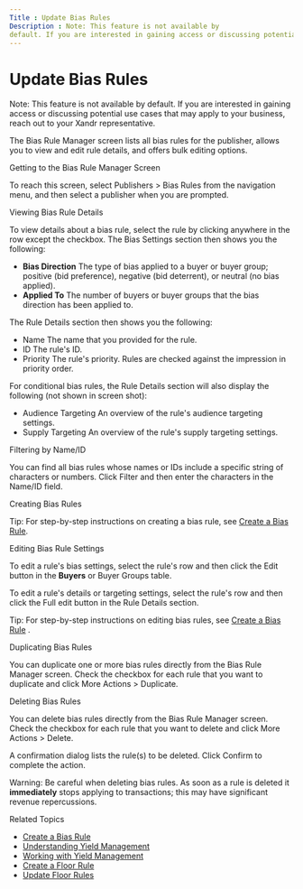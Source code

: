 ```yaml
---
Title : Update Bias Rules
Description : Note: This feature is not available by
default. If you are interested in gaining access or discussing potential
---
```



# Update Bias Rules





Note: This feature is not available by
default. If you are interested in gaining access or discussing potential
use cases that may apply to your business, reach out to your
Xandr representative.



The Bias Rule Manager screen lists all
bias rules for the publisher, allows you to view and edit rule details,
and offers bulk editing options.

Getting to the Bias Rule Manager Screen

To reach this screen, select
Publishers
 \>  Bias Rules from the
navigation menu, and then select a publisher when you are prompted.

Viewing Bias Rule Details

To view details about a bias rule, select the rule by clicking anywhere
in the row except the checkbox. The Bias
Settings section then shows you the following:

- **Bias Direction** The type of bias applied to a buyer or buyer group;
  positive (bid preference), negative (bid deterrent), or neutral (no
  bias applied).
- **Applied To** The number of buyers or buyer groups that the bias
  direction has been applied to.

The Rule Details section then shows
you the following:

- Name The name that you provided for
  the rule.
- ID The rule's ID.
- Priority The rule's priority. Rules
  are checked against the impression in priority order.

For conditional bias rules, the Rule
Details section will also display the following (not shown in
screen shot):

- Audience Targeting An overview of
  the rule's audience targeting settings.
- Supply Targeting An overview of the
  rule's supply targeting settings.

Filtering by Name/ID

You can find all bias rules whose names or IDs include a specific string
of characters or numbers. Click Filter
and then enter the characters in the
Name/ID field.

Creating Bias Rules



Tip: For step-by-step instructions on
creating a bias rule, see
<a href="create-a-bias-rule.html" class="xref">Create a Bias Rule</a>.



Editing Bias Rule Settings

To edit a rule's bias settings, select the rule's row and then click the
Edit button in the **Buyers** or
Buyer Groups table.

To edit a rule's details or targeting settings, select the rule's row
and then click the Full edit button in
the Rule Details section.



Tip: For step-by-step instructions on
editing bias rules, see
<a href="create-a-bias-rule.html" class="xref">Create a Bias Rule</a> .



Duplicating Bias Rules

You can duplicate one or more bias rules directly from the
Bias Rule Manager screen. Check the
checkbox for each rule that you want to duplicate and click
More Actions
 \>  Duplicate.

Deleting Bias Rules

You can delete bias rules directly from the
Bias Rule Manager screen. Check the
checkbox for each rule that you want to delete and click
More Actions
 \>  Delete.

A confirmation dialog lists the rule(s) to be deleted. Click
Confirm to complete the action.



Warning: Be careful when deleting bias
rules. As soon as a rule is deleted it **immediately** stops applying to
transactions; this may have significant revenue repercussions.



Related Topics

- <a href="create-a-bias-rule.html" class="xref">Create a Bias Rule</a>
- <a href="understanding-yield-management.html" class="xref">Understanding
  Yield Management</a>
- <a href="working-with-yield-management.html" class="xref">Working with
  Yield Management</a>
- <a href="create-a-floor-rule.html" class="xref">Create a Floor Rule</a>
- <a href="update-floor-rules.html" class="xref">Update Floor Rules</a>




